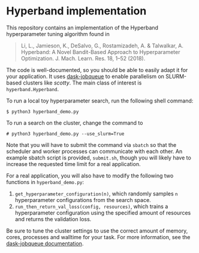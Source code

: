 # Hyperband implementation

This repository contains an implementation of the Hyperband hyperparameter tuning
algorithm found in

> Li, L., Jamieson, K., DeSalvo, G., Rostamizadeh, A. & Talwalkar, A. Hyperband: A Novel
> Bandit-Based Approach to Hyperparameter Optimization.
> J. Mach. Learn. Res. 18, 1–52 (2018).

The code is well-documented, so you should be able to easily adapt it for your
application. It uses [dask-jobqueue](https://jobqueue.dask.org/en/latest/) to enable
parallelism on SLURM-based clusters like *scotty*. The main class of interest is
`hyperband.Hyperband`.

To run a local toy hyperparameter search, run the following shell command:

```
$ python3 hyperband_demo.py
```

To run a search on the cluster, change the command to

```
# python3 hyperband_demo.py --use_slurm=True
```

Note that you will have to submit the command via `sbatch` so that the scheduler and
worker processes can communicate with each other. An example sbatch script is provided,
`submit.sh`, though you will likely have to increase the requested time limit for a real
application.

For a real application, you will also have to modify the following two functions in
`hyperband_demo.py`:

1. `get_hyperparameter_configuration(n)`, which randomly samples `n` hyperparameter
   configurations from the search space.
2. `run_then_return_val_loss(config, resources)`, which trains a hyperparameter
   configuration using the specified amount of resources and returns the validation loss.

Be sure to tune the cluster settings to use the correct amount of
memory, cores, processes and walltime for your task. For more
information, see the [dask-jobqueue
documentation](https://jobqueue.dask.org/en/latest/install.html).